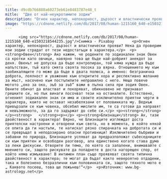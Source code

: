 ```yaml
---
title: d9cdb766888a60273eb61e8483787e48_t
mitle:  "Две от най-неукротимите зодии"
description: "Огнен характер, непокорност, дързост и властнически прояви? Нека да проверим кои зодии страдат от тези недостатъци в характера. Овен Ако кажем, че родените по зодиакален знак Овен са кротки като овчици, навярно това ще бъде най-добрият анекдот за деня. Овенът не допуска да бъде контролиран, той няма нужда да бъде напътстван, тъй като смята своята …"
image: "https://cdnone.netlify.com/db/2017/08/human-1215160_640-e1503218544235.jpg"
---
```


          <img src="https://cdnone.netlify.com/db/2017/08/human-1215160_640-e1503218544235.jpg"/>Снимка - Pixabay        <p>Огнен характер, непокорност, дързост и властнически прояви? Нека да проверим кои зодии страдат от тези недостатъци в характера.</p>  <p><strong>Овен</strong> Ако кажем, че родените по зодиакален знак Овен са кротки като овчици, навярно това ще бъде най-добрият анекдот за деня. Овенът не допуска да бъде контролиран, той няма нужда да бъде напътстван, тъй като смята своята посока за вярна. Отношението му към заобикалящите го може да бъде в двата полюса, а именно: безгранична доброта, лоялност и уважение към откритите хора и респективно желание за мъст, насочено към постъпилите неправилно с него. Нещо повече мотото „око за око, зъб за зъб“ важи в пълна сила при зодия Овен. Овните обичат да властват и покоряват, обикновено не признават грешките си, но пък винаги посочват тези на останалите. Естествено, огненият зодиакален знак си има и своите изключително приятни черти в характера, които не остават незабелязани от половинката му. Веднъж привързали се към човека, обсебил мислите им, те са готови да направят и невъзможното, за да го задържат до себе си.</p> <p><strong></strong></p><strong>   </strong><p></p> <p><strong>Близнаци</strong> Ах, тази двойственост в характера! Вярно, че Близнаците изглеждат доста приятелски настроени и отворени към света, но в момента, в който някой се опита да ги настъпи, те натискат рязко спирачката на добротата си и се превръщат в неподозирано опасни противници! Изключително бъбриви и забавни по природа, Близнаците успяват да предразположат събеседниците си към приятен и освободен разговор, ала единствено когато става дума за леки дискусии. Отворите ли тема, по която са запалени, внимавайте с мнението си, защото рискувате да попаднете в доста нагорещен спор, от който няма измъкване! В интимен план също проявяват своята типична двойственост в характера; те могат да бъдат както невероятно отдадени, така и болезнено безразлични към половинката си, защото тяхното мото е „ Каквото посееш, това ще пожънеш!“</p>  <p>Източник: www.bg-astrology.net</p>        